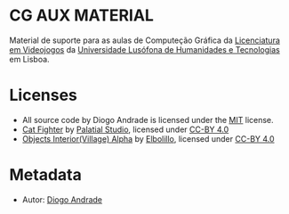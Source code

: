 # CG AUX MATERIAL

Material de suporte para as aulas de Computeção Gráfica da [Licenciatura em Videojogos][lv] da [Universidade Lusófona de Humanidades e Tecnologias][ULHT] em Lisboa.

# Licenses

* All source code by Diogo Andrade is licensed under the [MIT] license.
* [Cat Fighter](https://www.fab.com/listings/ccd1f5f9-0183-4406-ae85-573a636989f3) by [Palatial Studio](https://www.fab.com/sellers/Palatial%20Studio), licensed under [CC-BY 4.0]
* [Objects Interior(Village) Alpha](https://www.fab.com/listings/14a08556-64cb-4a80-ac5c-25d60e37016e) by [Elbolillo](https://www.fab.com/sellers/Elbolillo), licensed under [CC-BY 4.0]

# Metadata

* Autor: [Diogo Andrade]

[Diogo Andrade]:https://github.com/DiogoDeAndrade
[NaughtyAttributes]:https://github.com/dbrizov/NaughtyAttributes
[ULHT]:https://www.ulusofona.pt/
[lv]:https://www.ulusofona.pt/licenciatura/videojogos
[CC0]:https://creativecommons.org/publicdomain/zero/1.0/
[CC-BY 3.0]:https://creativecommons.org/licenses/by/3.0/
[CC-BY 4.0]:https://creativecommons.org/licenses/by/4.0/
[MIT]:LICENSE
